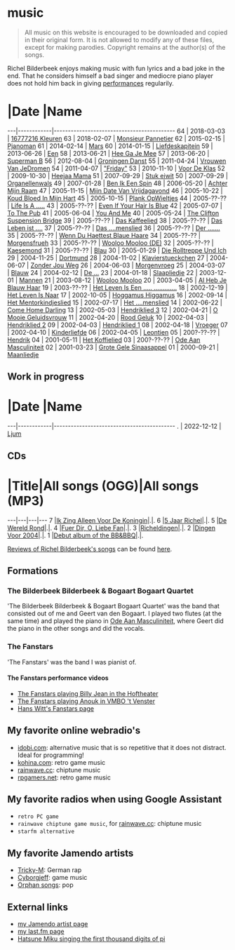 # music

> All music on this website is encouraged 
> to be downloaded and copied in their original form.
> It is not allowed to modify any of these files, except
> for making parodies. 
> Copyright remains at the author(s) of the songs.

Richel Bilderbeek enjoys making music with fun lyrics 
and a bad joke in the end. That he considers himself 
a bad singer and mediocre piano player does not hold him back
in giving [performances](https://github.com/richelbilderbeek/performances) 
regularily.

#  |Date        |Name
---|------------|-------------------------------------------
64 | 2018-03-03 | [16777216 Kleuren](songs/16777216Kleuren.md)
63 | 2018-02-07 | [Monsieur Pannetier](songs/MonsieurPannetier.md)
62 | 2015-02-15 | [Pjanoman](songs/Pjanoman.md)
61 | 2014-02-14 | [Mars](songs/Mars.md)
60 | 2014-01-15 | [Liefdeskapitein](songs/Liefdeskapitein.md)
59 | 2013-06-26 | [Een](songs/Een.md)
58 | 2013-06-21 | [Hee Ga Je Mee](songs/HeeGaJeMee.md)
57 | 2013-06-20 | [Superman B](songs/SupermanB.md)
56 | 2012-08-04 | [Groningen Danst](songs/GroningenDanst.md)
55 | 2011-04-24 | [Vrouwen Van JeDromen](songs/VrouwenVanJeDromen.md)
54 | 2011-04-07 | ["Friday"](songs/Friday.md)
53 | 2010-11-10 | [Voor De Klas](songs/VoorDeKlas.md)
52 | 2009-10-30 | [Heejaa Mama](songs/HeejaaMama.md)
51 | 2007-09-29 | [Stuk eiwit](songs/StukEiwit.md)
50 | 2007-09-29 | [Organellenwals](songs/Organellenwals.md)
49 | 2007-01-28 | [Ben Ik Een Spin](songs/BenIkEenSpin.md)
48 | 2006-05-20 | [Achter Mijn Raam](songs/AchterMijnRaam.md)
47 | 2005-11-15 | [Mijn Date Van Vrijdagavond](songs/MijnDateVanVrijdagavond.md)
46 | 2005-10-22 | [Koud Bloed In Mijn Hart](songs/KoudBloedInMijnHart.md)
45 | 2005-10-15 | [Plank OpWieltjes](songs/PlankOpWieltjes.md)
44 | 2005-??-?? | [Life Is A .....](songs/LifeIsAbitch.md)
43 | 2005-??-?? | [Even If Your Hair Is Blue](songs/EvenIfYourHairIsBlue.md)
42 | 2005-07-07 | [To The Pub](songs/ToThePub.md)
41 | 2005-06-04 | [You And Me](songs/YouAndMe.md)
40 | 2005-05-24 | [The Clifton Suspension Bridge](songs/TheCliftonSuspensionBridge.md)
39 | 2005-??-?? | [Das Kaffeelied](songs/DasKaffeelied.md)
38 | 2005-??-?? | [Das Leben ist ....](songs/DasLebenIstMist.md)
37 | 2005-??-?? | [Das ....menslied](songs/DasFickmenschlied.md)
36 | 2005-??-?? | [Der .......](songs/DerSchwanz.md)
35 | 2005-??-?? | [Wenn Du Haettest Blaue Haare](songs/WennDuHaettestBlaueHaare.md)
34 | 2005-??-?? | [Morgensfrueh](songs/Morgensfrueh.md)
33 | 2005-??-?? | [Wooloo Mooloo (DE)](songs/WoolooMoolooDe.md)
32 | 2005-??-?? | [Kaesemond](songs/Kaesemond.md)
31 | 2005-??-?? | [Blau](songs/Blau.md)
30 | 2005-01-29 | [Die Rolltreppe Und Ich](songs/DieRolltreppeUndIch.md)
29 | 2004-11-25 | [Dortmund](songs/Dortmund.md)
28 | 2004-11-02 | [Klavierstueckchen](songs/Klavierstueckchen.md)
27 | 2004-06-07 | [Zonder Jou Weg](songs/ZonderJouWeg.md)
26 | 2004-06-03 | [Morgenvroeg](songs/Morgenvroeg.md)
25 | 2004-03-07 | [Blauw](songs/Blauw.md)
24 | 2004-02-12 | [De ...](songs/DeLul.md)
23 | 2004-01-18 | [Slaapliedje](songs/Slaapliedje.md)
22 | 2003-12-01 | [Mannen](songs/Mannen.md)
21 | 2003-08-12 | [Wooloo Mooloo](songs/WoolooMooloo.md)
20 | 2003-04-05 | [Al Heb Je Blauw Haar](songs/AlHebJeBlauwHaar.md)
19 | 2003-??-?? | [Het Leven Is Een ..... .............](songs/HetLevenIsEenVuileKolerelijer.md)
18 | 2002-12-19 | [Het Leven Is Naar](songs/HetLevenIsNaar.md)
17 | 2002-10-05 | [Hoggamus Higgamus](songs/HoggamusHiggamus.md)
16 | 2002-09-14 | [Het Mentorkindjeslied](songs/HetMentorkindjeslied.md)
15 | 2002-07-17 | [Het ....menslied](songs/HetNeukmenslied.md)
14 | 2002-06-22 | [Come Home Darling](songs/ComeHomeDarling.md)
13 | 2002-05-03 | [Hendriklied 3](songs/Hendriklied3.md)
12 | 2002-04-21 | [O Mooie Geluidsvrouw](songs/OMooieGeluidsvrouw.md)
11 | 2002-04-20 | [Rood Geluk](songs/RoodGeluk.md)
10 | 2002-04-03 | [Hendriklied 2](songs/Hendriklied2.md)
09 | 2002-04-03 | [Hendriklied 1](songs/Hendriklied1.md)
08 | 2002-04-18 | [Vroeger](songs/Vroeger.md)
07 | 2002-04-10 | [Kinderliefde](songs/Kinderliefde.md)
06 | 2002-04-05 | [Leontien](songs/Leontien.md)
05 | 200?-??-?? | [Hendrik](songs/Hendrik.md)
04 | 2001-05-11 | [Het Koffielied](songs/HetKoffielied.md)
03 | 200?-??-?? | [Ode Aan Masculiniteit](songs/OdeAanMasculiniteit.md)
02 | 2001-03-23 | [Grote Gele Sinaasappel](songs/GroteGeleSinaasappel.md)
01 | 2000-09-21 | [Maanliedje](songs/01_maanliedje.md)

## Work in progress

#  |Date        |Name
---|------------|-------------------------------------------
.  | 2022-12-12 | [Ljum](songs/Ljum.md)

## CDs

#  |Title|All songs (OGG)|All songs (MP3)
---|---|---|---
7  |[Ik Zing Alleen Voor De Koningin](https://github.com/richelbilderbeek/IkZingAlleenVoorDeKoningin)|.|.
6  |[5 Jaar Richel](https://github.com/richelbilderbeek/VijfJaarRichel)|.|.
5  |[De Wereld Rond](https://github.com/richelbilderbeek/DeWereldRond)|.|.
4  |[Fuer Dir, O, Liebe Fan](https://github.com/richelbilderbeek/FuerDirOLiebeFan)|.|.
3  |[Richeldingen](https://github.com/richelbilderbeek/Richeldingen)|.|.
2  |[Dingen Voor 2004](https://github.com/richelbilderbeek/DingenVoor2004)|.|.
1  |[Debut album of the BB&BBQ](https://github.com/richelbilderbeek/Quartet)|.|.

[Reviews of Richel Bilderbeek's songs](https://github.com/richelbilderbeek/RichelBilderbeekReviews)
can be found [here](https://github.com/richelbilderbeek/RichelBilderbeekReviews).

## Formations

### The Bilderbeek Bilderbeek & Bogaart Bogaart Quartet

'The Bilderbeek Bilderbeek & Bogaart Bogaart Quartet' was the band 
that consisted out of me and Geert van den Bogaart. I played 
two flutes (at the same time) and played the piano 
in [Ode Aan Masculiniteit](OdeAanMasculiniteit.md), where
Geert did the piano in the other songs and did the vocals.

### The Fanstars

'The Fanstars' was the band I was pianist of.

#### The Fanstars performance videos

 * [The Fanstars playing Billy Jean in the Hoftheater](http://www.youtube.com/watch?v=EgAmhJSabLo)
 * [The Fanstars playing Anouk in VMBO 't Venster](http://www.youtube.com/watch?v=4idyFARjbeQ)
 * [Hans Witt's Fanstars page](http://home.kpn.nl/hanswitt/fanstars/index.htm)

## My favorite online webradio's

 * [idobi.com](http://idobi.com): alternative music that is so repetitive that it does not distract. Ideal for programming!
 * [kohina.com](http://www.kohina.com/): retro game music
 * [rainwave.cc](https://rainwave.cc/chiptune): chiptune music
 * [rpgamers.net](http://www.rpgamers.net/radio): retro game music

## My favorite radios when using Google Assistant

 * `retro PC game`
 * `rainwave chiptune game music`, for [rainwave.cc](https://rainwave.cc/chiptune): chiptune music
 * `starfm alternative`


## My favorite Jamendo artists

 * [Tricky-M](http://www.trickym.de.tl): German rap
 * [Cyborgjeff](http://www.studio-quena.be/cyborgjeff/blog): game music
 * [Orphan songs](http://www.orphansongs.com): pop

## External links

 * [my Jamendo artist page](https://www.jamendo.com/artist/367809/richel-bilderbeek)
 * [my last.fm page](http://www.last.fm/music/Richel+Bilderbeek)
 * [Hatsune Miku singing the first thousand digits of pi](https://www.youtube.com/watch?v=TRR0H5NNfKs)
